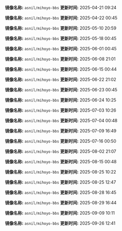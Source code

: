 **镜像名称:** `asnil/mihoyo-bbs`
**更新时间:** 2025-04-21 09:24

**镜像名称:** `asnil/mihoyo-bbs`
**更新时间:** 2025-04-22 00:45

**镜像名称:** `asnil/mihoyo-bbs`
**更新时间:** 2025-05-10 20:59

**镜像名称:** `asnil/mihoyo-bbs`
**更新时间:** 2025-05-18 00:45

**镜像名称:** `asnil/mihoyo-bbs`
**更新时间:** 2025-06-01 00:45

**镜像名称:** `asnil/mihoyo-bbs`
**更新时间:** 2025-06-08 21:01

**镜像名称:** `asnil/mihoyo-bbs`
**更新时间:** 2025-06-15 00:44

**镜像名称:** `asnil/mihoyo-bbs`
**更新时间:** 2025-06-22 21:02

**镜像名称:** `asnil/mihoyo-bbs`
**更新时间:** 2025-06-23 00:45

**镜像名称:** `asnil/mihoyo-bbs`
**更新时间:** 2025-06-24 10:25

**镜像名称:** `asnil/mihoyo-bbs`
**更新时间:** 2025-07-03 10:26

**镜像名称:** `asnil/mihoyo-bbs`
**更新时间:** 2025-07-04 00:48

**镜像名称:** `asnil/mihoyo-bbs`
**更新时间:** 2025-07-09 16:49

**镜像名称:** `asnil/mihoyo-bbs`
**更新时间:** 2025-07-16 00:50

**镜像名称:** `asnil/mihoyo-bbs`
**更新时间:** 2025-08-02 21:07

**镜像名称:** `asnil/mihoyo-bbs`
**更新时间:** 2025-08-15 00:48

**镜像名称:** `asnil/mihoyo-bbs`
**更新时间:** 2025-08-25 10:22

**镜像名称:** `asnil/mihoyo-bbs`
**更新时间:** 2025-08-25 12:47

**镜像名称:** `asnil/mihoyo-bbs`
**更新时间:** 2025-08-28 16:45

**镜像名称:** `asnil/mihoyo-bbs`
**更新时间:** 2025-08-29 16:44

**镜像名称:** `asnil/mihoyo-bbs`
**更新时间:** 2025-09-09 10:11

**镜像名称:** `asnil/mihoyo-bbs`
**更新时间:** 2025-09-26 12:41


